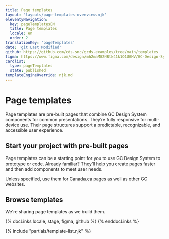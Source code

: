 ```yaml
---
title: Page templates
layout: 'layouts/page-templates-overview.njk'
eleventyNavigation:
  key: pageTemplatesEN
  title: Page templates
  locale: en
  order: 2
translationKey: 'pageTemplates'
date: 'git Last Modified'
github: https://github.com/cds-snc/gcds-examples/tree/main/templates
figma: https://www.figma.com/design/mh2maMG2NBtk41k1O1UGHV/GC-Design-System?node-id=30173-2205&p=f&t=xHo7cPSnhM2N9sx0-0
cardlist:
  type: pageTemplates
  state: published
templateEngineOverride: njk,md
---
```


# Page templates

Page templates are pre-built pages that combine GC Design System components for common presentations. They’re fully responsive for multi-device use. Their page structures support a predictable, recognizable, and accessible user experience.

## Start your project with pre-built pages

Page templates can be a starting point for you to use GC Design System to prototype or code. Already familiar? They’ll help you create pages faster and then add components to meet user needs.

Unless specified, use them for Canada.ca pages as well as other GC websites.

## Browse templates

We're sharing page templates as we build them.

{% docLinks locale, stage, figma, github %}
{% enddocLinks %}

{% include "partials/template-list.njk" %}
